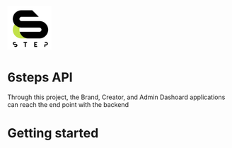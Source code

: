 # ![6steps API](public/logo.png)

# 6steps API

Through this project, the Brand, Creator, and Admin Dashoard applications can reach the end point with the backend

# Getting started
